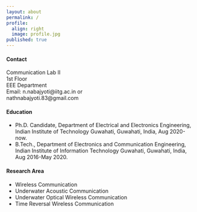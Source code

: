```yaml
---
layout: about
permalink: /
profile:
  align: right
  image: profile.jpg
published: true
---
```


#### Contact
<p>Communication Lab II <br>
1st Floor <br>
EEE Department <br>
Email: n.nabajyoti@iitg.ac.in or <br> 
       nathnabajyoti.83@gmail.com </p>


#### Education
* Ph.D. Candidate, Department of Electrical and Electronics Engineering, Indian Institute of Technology Guwahati, Guwahati, India, Aug 2020-now.
* B.Tech., Department of Electronics and Communication Engineering, Indian Institute of Information Technology Guwahati, Guwahati, India, Aug 2016-May 2020.




#### Research Area
* Wireless Communication
* Underwater Acoustic Communication
* Underwater Optical Wireless Communication
* Time Reversal Wireless Communication  

